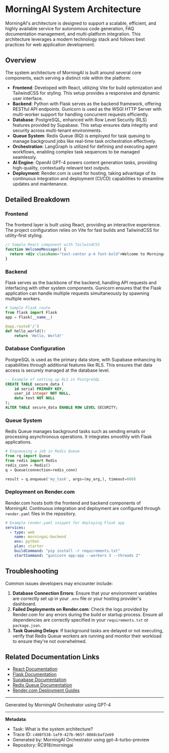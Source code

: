 # MorningAI System Architecture

MorningAI's architecture is designed to support a scalable, efficient, and highly available service for autonomous code generation, FAQ documentation management, and multi-platform integration. This architecture leverages a modern technology stack and follows best practices for web application development.

## Overview

The system architecture of MorningAI is built around several core components, each serving a distinct role within the platform:

- **Frontend**: Developed with React, utilizing Vite for build optimization and TailwindCSS for styling. This setup provides a responsive and dynamic user interface.
- **Backend**: Python with Flask serves as the backend framework, offering RESTful API endpoints. Gunicorn is used as the WSGI HTTP Server with multi-worker support for handling concurrent requests efficiently.
- **Database**: PostgreSQL, enhanced with Row Level Security (RLS) features provided by Supabase. This setup ensures data integrity and security across multi-tenant environments.
- **Queue System**: Redis Queue (RQ) is employed for task queuing to manage background jobs like real-time task orchestration effectively.
- **Orchestration**: LangGraph is utilized for defining and executing agent workflows, enabling complex task sequences to be managed seamlessly.
- **AI Engine**: OpenAI GPT-4 powers content generation tasks, providing high-quality, contextually relevant text outputs.
- **Deployment**: Render.com is used for hosting, taking advantage of its continuous integration and deployment (CI/CD) capabilities to streamline updates and maintenance.

## Detailed Breakdown

### Frontend
The frontend layer is built using React, providing an interactive experience. The project configuration relies on Vite for fast builds and TailwindCSS for utility-first styling.

```jsx
// Sample React component with TailwindCSS
function WelcomeMessage() {
  return <div className="text-center p-4 font-bold">Welcome to MorningAI</div>;
}
```

### Backend
Flask serves as the backbone of the backend, handling API requests and interfacing with other system components. Gunicorn ensures that the Flask application can handle multiple requests simultaneously by spawning multiple workers.

```python
# Sample Flask route
from flask import Flask
app = Flask(__name__)

@app.route('/')
def hello_world():
    return 'Hello, World!'
```

### Database Configuration
PostgreSQL is used as the primary data store, with Supabase enhancing its capabilities through additional features like RLS. This ensures that data access is securely managed at the database level.

```sql
-- Example of setting up RLS in PostgreSQL
CREATE TABLE secure_data (
    id serial PRIMARY KEY,
    user_id integer NOT NULL,
    data text NOT NULL
);
ALTER TABLE secure_data ENABLE ROW LEVEL SECURITY;
```

### Queue System
Redis Queue manages background tasks such as sending emails or processing asynchronous operations. It integrates smoothly with Flask applications.

```python
# Enqueueing a job in Redis Queue
from rq import Queue
from redis import Redis
redis_conn = Redis()
q = Queue(connection=redis_conn)

result = q.enqueue('my_task', args=(my_arg,), timeout=600)
```

### Deployment on Render.com
Render.com hosts both the frontend and backend components of MorningAI. Continuous integration and deployment are configured through `render.yaml` files in the repository.

```yaml
# Example render.yaml snippet for deploying Flask app
services:
  - type: web
    name: morningai-backend
    env: python
    plan: starter
    buildCommand: "pip install -r requirements.txt"
    startCommand: "gunicorn app:app --workers 3 --threads 2"
```

## Troubleshooting

Common issues developers may encounter include:

1. **Database Connection Errors**: Ensure that your environment variables are correctly set up in your `.env` file or your hosting provider's dashboard.
2. **Failed Deployments on Render.com**: Check the logs provided by Render.com for any errors during the build or startup process. Ensure all dependencies are correctly specified in your `requirements.txt` or `package.json`.
3. **Task Queuing Delays**: If background tasks are delayed or not executing, verify that Redis Queue workers are running and monitor their workload to ensure they're not overwhelmed.

## Related Documentation Links

- [React Documentation](https://reactjs.org/docs/getting-started.html)
- [Flask Documentation](https://flask.palletsprojects.com/en/2.0.x/)
- [Supabase Documentation](https://supabase.io/docs)
- [Redis Queue Documentation](https://python-rq.org/docs/)
- [Render.com Deployment Guides](https://render.com/docs)

---
Generated by MorningAI Orchestrator using GPT-4

---

**Metadata**:
- Task: What is the system architecture?
- Trace ID: `c408f538-1af9-427b-965f-0868cbaf2e69`
- Generated by: MorningAI Orchestrator using gpt-4-turbo-preview
- Repository: RC918/morningai
